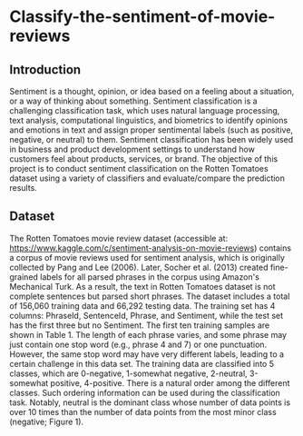 # Classify-the-sentiment-of-movie-reviews
## Introduction
  Sentiment is a thought, opinion, or idea based on a feeling about a situation, or a way of thinking about something. Sentiment classification is a challenging classification task, which uses natural language processing, text analysis, computational linguistics, and biometrics to identify opinions and emotions in text and assign proper sentimental labels (such as positive, negative, or neutral) to them. Sentiment classification has been widely used in business and product development settings to understand how customers feel about products, services, or brand. The objective of this project is to conduct sentiment classification on the Rotten Tomatoes dataset using a variety of classifiers and evaluate/compare the prediction results. 
## Dataset
  The Rotten Tomatoes movie review dataset (accessible at: https://www.kaggle.com/c/sentiment-analysis-on-movie-reviews) contains a corpus of movie reviews used for sentiment analysis, which is originally collected by Pang and Lee (2006). Later, Socher et al. (2013) created fine-grained labels for all parsed phrases in the corpus using Amazon's Mechanical Turk. As a result, the text in Rotten Tomatoes dataset is not complete sentences but parsed short phrases. The dataset includes a total of 156,060 training data and 66,292 testing data. The training set has 4 columns: PhraseId, SentenceId, Phrase, and Sentiment, while the test set has the first three but no Sentiment. The first ten training samples are shown in Table 1. The length of each phrase varies, and some phrase may just contain one stop word (e.g., phrase 4 and 7) or one punctuation. However, the same stop word may have very different labels, leading to a certain challenge in this data set.
  The training data are classified into 5 classes, which are 0-negative, 1-somewhat negative, 2-neutral, 3-somewhat positive, 4-positive. There is a natural order among the different classes. Such ordering information can be used during the classification task. Notably, neutral is the dominant class whose number of data points is over 10 times than the number of data points from the most minor class (negative; Figure 1). 
  
